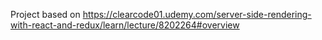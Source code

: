 Project based on https://clearcode01.udemy.com/server-side-rendering-with-react-and-redux/learn/lecture/8202264#overview